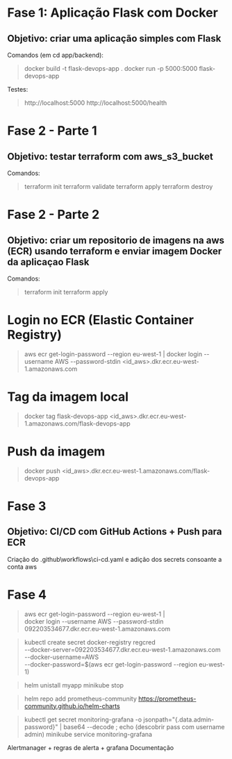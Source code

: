 # Fase 1: Aplicação Flask com Docker

## Objetivo: criar uma aplicação simples com Flask

Comandos (em cd app/backend):

> docker build -t flask-devops-app .
> docker run -p 5000:5000 flask-devops-app

Testes:

> http://localhost:5000
> http://localhost:5000/health



# Fase 2 - Parte 1

## Objetivo: testar terraform com aws_s3_bucket

Comandos:

> terraform init
> terraform validate
> terraform apply
> terraform destroy



# Fase 2 - Parte 2

## Objetivo: criar um repositorio de imagens na aws (ECR) usando terraform e enviar imagem Docker da aplicaçao Flask

Comandos:

> terraform init
> terraform apply

# Login no ECR (Elastic Container Registry)
> aws ecr get-login-password --region eu-west-1 | docker login --username AWS --password-stdin <id_aws>.dkr.ecr.eu-west-1.amazonaws.com

# Tag da imagem local
> docker tag flask-devops-app <id_aws>.dkr.ecr.eu-west-1.amazonaws.com/flask-devops-app

# Push da imagem
> docker push <id_aws>.dkr.ecr.eu-west-1.amazonaws.com/flask-devops-app


# Fase 3

## Objetivo: CI/CD com GitHub Actions + Push para ECR

Criação do .github\workflows\ci-cd.yaml e adição dos secrets consoante a conta aws


# Fase 4

> aws ecr get-login-password --region eu-west-1 | \
docker login --username AWS --password-stdin 092203534677.dkr.ecr.eu-west-1.amazonaws.com

> kubectl create secret docker-registry regcred \
  --docker-server=092203534677.dkr.ecr.eu-west-1.amazonaws.com \
  --docker-username=AWS \
  --docker-password=$(aws ecr get-login-password --region eu-west-1)

> helm unistall myapp
> minikube stop

> helm repo add prometheus-community https://prometheus-community.github.io/helm-charts

> kubectl get secret monitoring-grafana -o jsonpath="{.data.admin-password}" | base64 --decode ; echo (descobrir pass com username admin)
> minikube service monitoring-grafana

Alertmanager + regras de alerta + grafana
Documentação